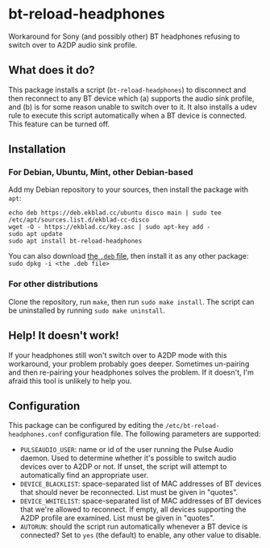 bt-reload-headphones
====================

Workaround for Sony (and possibly other) BT headphones refusing to switch
over to A2DP audio sink profile.


What does it do?
----------------

This package installs a script (`bt-reload-headphones`) to disconnect
and then reconnect to any BT device which (a) supports the audio sink profile,
and (b) is for some reason unable to switch over to it.
It also installs a udev rule to execute this script automatically when a BT
device is connected. This feature can be turned off.


Installation
------------

### For Debian, Ubuntu, Mint, other Debian-based
Add my Debian repository to your sources, then install the package with `apt`:

```
echo deb https://deb.ekblad.cc/ubuntu disco main | sudo tee /etc/apt/sources.list.d/ekblad-cc-disco
wget -O - https://ekblad.cc/key.asc | sudo apt-key add -
sudo apt update
sudo apt install bt-reload-headphones
```

You can also download
[the `.deb` file](https://github.com/valderman/bt-reload-headphones/releases/latest),
then install it as any other package:
`sudo dpkg -i <the .deb file>`

### For other distributions
Clone the repository, run `make`, then run `sudo make install`.
The script can be uninstalled by running `sudo make uninstall`.


Help! It doesn't work!
----------------------

If your headphones still won't switch over to A2DP mode with this workaround,
your problem probably goes deeper. Sometimes un-pairing and then re-pairing
your headphones solves the problem. If it doesn't, I'm afraid this tool
is unlikely to help you.


Configuration
-------------

This package can be configured by editing the `/etc/bt-reload-headphones.conf`
configuration file. The following parameters are supported:

* `PULSEAUDIO_USER`: name or id of the user running the Pulse Audio daemon.
  Used to determine whether it's possible to switch audio devices over to A2DP
  or not.
  If unset, the script will attempt to automatically find an appropriate user.
* `DEVICE_BLACKLIST`: space-separated list of MAC addresses of BT devices that
  should never be reconnected. List must be given in "quotes".
* `DEVICE_WHITELIST`: space-separated list of MAC addresses of BT devices that
  we're allowed to reconnect. If empty, all devices supporting the A2DP profile
  are examined. List must be given in "quotes".
* `AUTORUN`: should the script run automatically whenever a BT device is
  connected? Set to `yes` (the default) to enable, any other value to disable.
